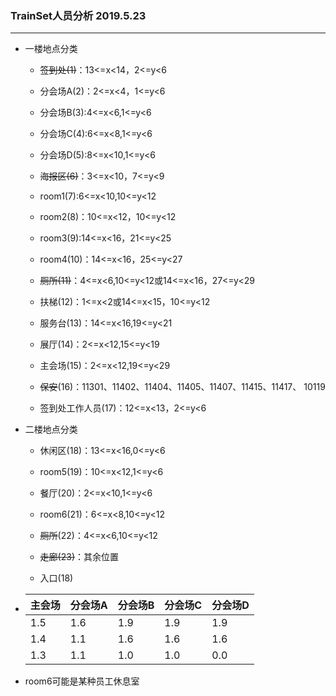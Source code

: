 ### TrainSet人员分析 2019.5.23

---

- 一楼地点分类
  
  - ~~签到处(1)~~：13<=x<14，2<=y<6
  
  - 分会场A(2)：2<=x<4，1<=y<6
  
  - 分会场B(3):4<=x<6,1<=y<6
  
  - 分会场C(4):6<=x<8,1<=y<6
  
  - 分会场D(5):8<=x<10,1<=y<6
  
  - ~~海报区(6)~~：3<=x<10，7<=y<9
  
  - room1(7):6<=x<10,10<=y<12
  
  - room2(8)：10<=x<12，10<=y<12
  
  - room3(9):14<=x<16，21<=y<25
  
  - room4(10)：14<=x<16，25<=y<27
  
  - ~~厕所(11)~~：4<=x<6,10<=y<12或14<=x<16，27<=y<29
  
  - 扶梯(12)：1<=x<2或14<=x<15，10<=y<12
  
  - 服务台(13)：14<=x<16,19<=y<21
  
  - 展厅(14)：2<=x<12,15<=y<19
  
  - 主会场(15)：2<=x<12,19<=y<29
  
  - ~~保安~~(16)：11301、11402、11404、11405、11407、11415、11417、 10119
  
  - 签到处工作人员(17)：12<=x<13，2<=y<6

- 二楼地点分类
  
  - 休闲区(18)：13<=x<16,0<=y<6
  
  - room5(19)：10<=x<12,1<=y<6
  
  - 餐厅(20)：2<=x<10,1<=y<6
  
  - room6(21)：6<=x<8,10<=y<12
  
  - ~~厕所~~(22)：4<=x<6,10<=y<12
  
  - ~~走廊(23)~~：其余位置
  
  - 入口(18)

- | 主会场 | 分会场A | 分会场B | 分会场C | 分会场D |
  | --- | ---- | ---- | ---- | ---- |
  | 1.5 | 1.6  | 1.9  | 1.9  | 1.9  |
  | 1.4 | 1.1  | 1.6  | 1.6  | 1.6  |
  | 1.3 | 1.1  | 1.0  | 1.0  | 0.0  |

- room6可能是某种员工休息室
